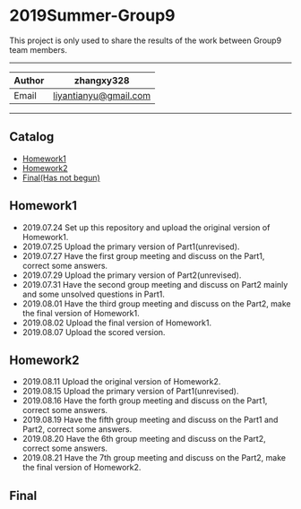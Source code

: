 # 2019Summer-Group9
This project is only used to share the results of the work between Group9 team members.
***
|Author|zhangxy328|
|---|---|
|Email|liyantianyu@gmail.com|
***
## Catalog
* [Homework1](#homework1)
* [Homework2](#homework2)
* [Final(Has not begun)](#final)

## Homework1
* 2019.07.24 Set up this repository and upload the original version of Homework1.
* 2019.07.25 Upload the primary version of Part1(unrevised).
* 2019.07.27 Have the first group meeting and discuss on the Part1, correct some answers.
* 2019.07.29 Upload the primary version of Part2(unrevised).
* 2019.07.31 Have the second group meeting and discuss on Part2 mainly and some unsolved questions in Part1.
* 2019.08.01 Have the third group meeting and discuss on the Part2, make the final version of Homework1.
* 2019.08.02 Upload the final version of Homework1.
* 2019.08.07 Upload the scored version.
## Homework2
* 2019.08.11 Upload the original version of Homework2.
* 2019.08.15 Upload the primary version of Part1(unrevised).
* 2019.08.16 Have the forth group meeting and discuss on the Part1, correct some answers.
* 2019.08.19 Have the fifth group meeting and discuss on the Part1 and Part2, correct some answers.
* 2019.08.20 Have the 6th group meeting and discuss on the Part2, correct some answers.
* 2019.08.21 Have the 7th group meeting and discuss on the Part2, make the final version of Homework2.
## Final
